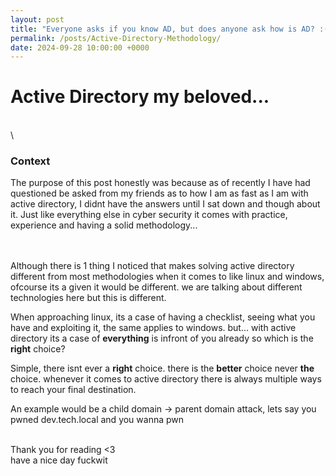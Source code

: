 ```yaml
---
layout: post
title: "Everyone asks if you know AD, but does anyone ask how is AD? :("
permalink: /posts/Active-Directory-Methodology/
date: 2024-09-28 10:00:00 +0000
---
```


# Active Directory my beloved...

\
\
### Context
The purpose of this post honestly was because as of recently I have had questioned be asked from my friends
as to how I am as fast as I am with active directory, I didnt have the answers until I sat down and though about it.
Just like everything else in cyber security it comes with practice, experience and having a solid methodology...

\
\
Although there is 1 thing I noticed that makes solving active directory different from most methodologies when it comes to like
linux and windows, ofcourse its a given it would be different. we are talking about different technologies here but this is different.

When approaching linux, its a case of having a checklist, seeing what you have and exploiting it, the same applies to windows.
but... with active directory its a case of **everything** is infront of you already so which is the **right** choice?

Simple, there isnt ever a **right** choice. there is the **better** choice never **the** choice. whenever it comes to active directory there is always multiple ways to reach your final destination. 

An example would be a child domain -> parent domain attack, lets say you pwned dev.tech.local and you wanna pwn






\
Thank you for reading <3
\
have a nice day fuckwit
